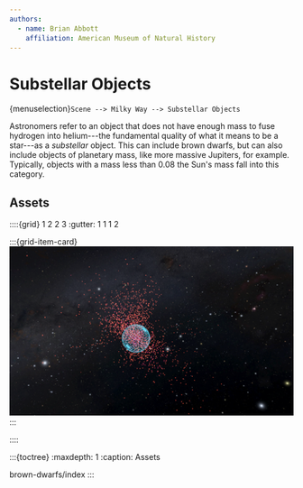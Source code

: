 ```yaml
---
authors:
  - name: Brian Abbott
    affiliation: American Museum of Natural History
---
```



# Substellar Objects

{menuselection}`Scene --> Milky Way --> Substellar Objects`

Astronomers refer to an object that does not have enough mass to fuse hydrogen into helium---the fundamental quality of what it means to be a star---as a _substellar_ object. This can include brown dwarfs, but can also include objects of planetary mass, like more massive Jupiters, for example. Typically, objects with a mass less than 0.08 the Sun's mass fall into this category.


## Assets
::::{grid} 1 2 2 3
:gutter: 1 1 1 2

:::{grid-item-card} [](./brown-dwarfs/index)
![brown dwarfss](./brown-dwarfs/brown_dwarfs_around_sun.png)
:::

::::

:::{toctree}
:maxdepth: 1
:caption: Assets

brown-dwarfs/index
:::
